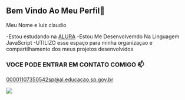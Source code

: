 ## Bem Vindo Ao Meu Perfil🐤

Meu Nome e luiz claudio

-Estou estudando na  [ALURA](https://alura.com.br)
-Estou Me Desenvolvemdo Na Linguagem JavaScript 
-UTILIZO esse espaço para minha organizaçao e compartilhamento dos meus projetos desenvolvidos 

### VOCE PODE ENTRAR EM CONTATO COMIGO 📫

00001107350542sp@al.educacao.sp.gov.br


![](https://media1.tenor.com/m/mCiM7CmGGI4AAAAC/naruto.gif)
